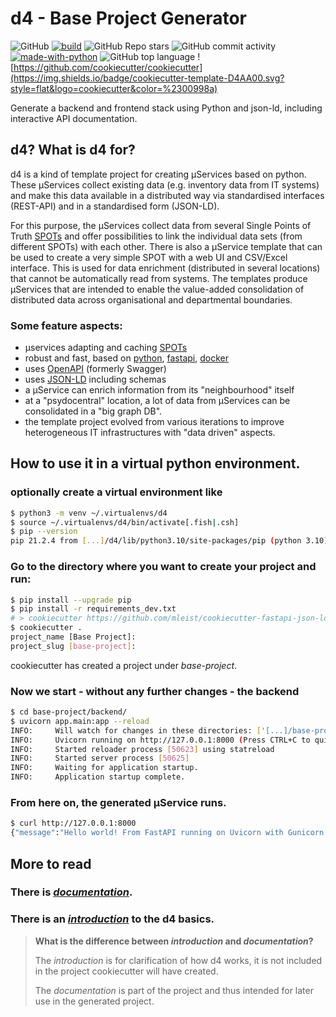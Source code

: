 # d4 - Base Project Generator

![GitHub](https://img.shields.io/github/license/mleist/d4?color=00998a)
[![build](https://github.com/mleist/d4/actions/workflows/config.yml/badge.svg)](https://github.com/mleist/d4/actions/workflows/config.yml)
![GitHub Repo stars](https://img.shields.io/github/stars/mleist/d4?color=%2300998a&style=flat)
![GitHub commit activity](https://img.shields.io/github/commit-activity/m/mleist/d4?color=%2300998a&style=flat)
[![made-with-python](https://img.shields.io/badge/Made%20with-Python-1f425f.svg?color=%2300998a&style=flat)](https://www.python.org/)
![GitHub top language](https://img.shields.io/github/languages/top/mleist/d4?color=%2300998a)
![https://github.com/cookiecutter/cookiecutter](https://img.shields.io/badge/cookiecutter-template-D4AA00.svg?style=flat&logo=cookiecutter&color=%2300998a)


Generate a backend and frontend stack using Python and json-ld, including interactive API documentation.

## d4? What is d4 for?

d4 is a kind of template project for creating µServices based on python.
These µServices collect existing data (e.g. inventory data from IT systems) and make this data available
in a distributed way via standardised interfaces (REST-API) and in a standardised form (JSON-LD).

For this purpose, the µServices collect data from several Single Points of Truth [SPOTs](https://en.wikipedia.org/wiki/Single_source_of_truth)
and offer possibilities to link the individual data sets (from different SPOTs) with each other.
There is also a µService template that can be used to create a very simple SPOT with a web UI and CSV/Excel interface.
This is used for data enrichment (distributed in several locations) that cannot be automatically read from systems.
The templates produce µServices that are intended to enable the value-added consolidation of distributed data across
organisational and departmental boundaries. 

### Some feature aspects:

- µservices adapting and caching [SPOTs](https://en.wikipedia.org/wiki/Single_source_of_truth)
- robust and fast, based on [python](https://www.python.org/), [fastapi](https://fastapi.tiangolo.com/), [docker](https://www.docker.com/)
- uses [OpenAPI](https://en.wikipedia.org/wiki/OpenAPI_Specification) (formerly Swagger)
- uses [JSON-LD](https://www.w3.org/TR/json-ld/) including schemas
- a µService can enrich information from its "neighbourhood" itself
- at a "psydocentral" location, a lot of data from µServices can be consolidated in a "big graph DB".
- the template project evolved from various iterations to improve heterogeneous IT infrastructures with "data driven" aspects.


## How to use it in a virtual python environment.

### optionally create a virtual environment like

```bash
$ python3 -m venv ~/.virtualenvs/d4
$ source ~/.virtualenvs/d4/bin/activate[.fish|.csh]
$ pip --version
pip 21.2.4 from [...]/d4/lib/python3.10/site-packages/pip (python 3.10)
```


### Go to the directory where you want to create your project and run:

```bash
$ pip install --upgrade pip
$ pip install -r requirements_dev.txt
# > cookiecutter https://github.com/mleist/cookiecutter-fastapi-json-ld
$ cookiecutter .
project_name [Base Project]:
project_slug [base-project]:
```
cookiecutter has created a project under _base-project_.

### Now we start - without any further changes - the backend

```bash
$ cd base-project/backend/
$ uvicorn app.main:app --reload
INFO:     Will watch for changes in these directories: ['[...]/base-project/backend']
INFO:     Uvicorn running on http://127.0.0.1:8000 (Press CTRL+C to quit)
INFO:     Started reloader process [50623] using statreload
INFO:     Started server process [50625]
INFO:     Waiting for application startup.
INFO:     Application startup complete.
```
### From here on, the generated µService runs.

```bash
$ curl http://127.0.0.1:8000
{"message":"Hello world! From FastAPI running on Uvicorn with Gunicorn. Using Python 3.10"}
```
## More to read

### There is [_documentation_]({{cookiecutter.project_slug}}/docs).

### There is an [_introduction_](./docs/intro.md) to the d4 basics.

> **What is the difference between _introduction_ and _documentation_?**
> 
> The _introduction_ is for clarification of how d4 works, it is not included in the project cookiecutter will have created.
>
> The _documentation_ is part of the project and thus intended for later use in the generated project.
